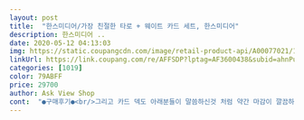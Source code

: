 ```yaml
---
layout: post 
title:  "한스미디어/가장 친절한 타로 + 웨이트 카드 세트, 한스미디어" 
description: 한스미디어 ..
date: 2020-05-12 04:13:03 
img: https://static.coupangcdn.com/image/retail-product-api/A00077021/11848086/13560421/main/9791160074451_L.jpg 
linkUrl: https://link.coupang.com/re/AFFSDP?lptag=AF3600438&subid=ahnPublicAsk&pageKey=1096513478&itemId=2054338494&vendorItemId=70238242302&traceid=V0-113-bd5d3c8a1eb4ff59 
categories: [1019] 
color: 79ABFF 
price: 29700 
author: Ask View Shop 
cont:  "●구매후기●<br/>그리고 카드 덱도 아래분들이 말씀하신것 처럼 약간 마감이 깔끔하지 못한 부분이 있는데 그림도 예쁘고 그 외의 카드의 질이 좋아서 만족합니다^^ 좋은 가격에 좋은 상품 감사합니다!<br/>받자마자 기쁜마음에 카드를 꺼내서<br/>배송도 하루만에 완전 빨리 와서 좋구요 책이랑 카드도 다 맘에듭니다! 책 크기가 크지도않고 적당하며 내용이 딱 간단명료하게 나와있어서 이해하기 쉽습니다 구성도 체계적으로 잘되있는거 같구요 카드상태가 마감처리등이나 쫌안좋다는 후기가 있어서 걱정했는데 받아보니 깔끔하고 괜찮아요 ㅎㅎ 다만 제손이 작아서 그런지 카드크기가 생각보다는 큰거같네요 카드 셔플하는 연습 많이해야겠어요ㅎ 그외엔 만족스럽고 흥미롭고 이해하기 쉽고 재밌어요!!<br/>숫자가 모자란다고 하시길래 확인해보니 맞아요<br/>언니한테 선물했거든요^^<br/>일단 3만원이라는 가격이 너무 접근하기 좋았아요!<br/>제발 78장 다 있길바래요<br/>제발요!!!!!!!!!!!!!!<br/>책은 Lua라는 일본분이 쓰신것 같은데 경험에서 우러나온 설명을 하시고 또 각자의 직관에 맞게 타로점을 칠 수 있게 안내해주는 것이 인상적이었어요.<br/> 아주 좋은 입문서가 될것 같은 예감이에요.<br/><br/>친언니꺼는 아직 확인못해봤는데 잠자고 일어나서<br/>확인전화해보려고요<br/>" 
---
```


